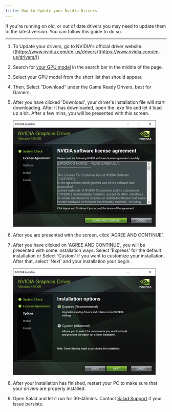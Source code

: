 ```yaml
---
title: How to Update your Nvidia Drivers
---
```


If you're running on old, or out of date drivers you may need to update them to the latest version. You can follow this
guide to do so.

---

1. To Update your drivers, go to NVIDIA's official driver website.
   ([https://www.nvidia.com/en-us/drivers/](https://www.nvidia.com/en-us/drivers/))
2. Search for [your GPU model](/docs/faq/salad-app/173-what-gpu-or-cpu-is-salad-detecting) in the search bar in the
   middle of the page.
3. Select your GPU model from the short list that should appear.
4. Then, Select "Download" under the Game Ready Drivers, best for Gamers.
5. After you have clicked 'Download', your driver's installation file will start downloading. After it has downloaded,
   open the .exe file and let it load up a bit. After a few mins, you will be presented with this screen.

   ![screenshot of NVIDIA driver installation page](../../../../content/images/guides/your-pc/how-to-update-your-nvidia-drivers-1.png)

6. After you are presented with the screen, click 'AGREE AND CONTINUE'.
7. After you have clicked on 'AGREE AND CONTINUE', you will be presented with some installation ways. Select 'Express'
   for the default installation or Select 'Custom' if you want to customize your installation. After that, select 'Next'
   and your installation your begin.

   ![screenshot of nvidia driver installation options](../../../../content/images/guides/your-pc/how-to-update-your-nvidia-drivers-2.png)

8. After your installation has finished, restart your PC to make sure that your drivers are properly installed.
9. Open Salad and let it run for 30-40mins. Contact
   [Salad Support](/docs/guides/your-pc/216-how-to-create-a-support-ticket) if your issue persists.
